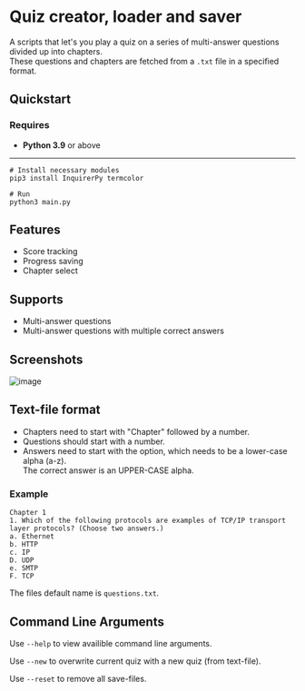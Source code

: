 # Quiz creator, loader and saver

A scripts that let's you play a quiz on a series of multi-answer questions divided up into chapters.  
These questions and chapters are fetched from a `.txt` file in a specified format.

## Quickstart

### Requires

- **Python 3.9** or above

---

```shell
# Install necessary modules
pip3 install InquirerPy termcolor

# Run
python3 main.py
```

## Features

- Score tracking
- Progress saving
- Chapter select

## Supports

- Multi-answer questions
- Multi-answer questions with multiple correct answers

## Screenshots

![image](https://user-images.githubusercontent.com/63741680/159105089-796b8f4e-8ec8-4e83-9a2f-bc3023cb7069.png)

## Text-file format

- Chapters need to start with "Chapter" followed by a number.  
- Questions should start with a number.  
- Answers need to start with the option, which needs to be a lower-case alpha (a-z).  
  The correct answer is an UPPER-CASE alpha.

### Example

```plaintext
Chapter 1 
1. Which of the following protocols are examples of TCP/IP transport layer protocols? (Choose two answers.)
a. Ethernet
b. HTTP
c. IP
D. UDP
e. SMTP
F. TCP
```

The files default name is `questions.txt`.

## Command Line Arguments

Use `--help` to view availible command line arguments.

Use `--new` to overwrite current quiz with a new quiz (from text-file).

Use `--reset` to remove all save-files.
